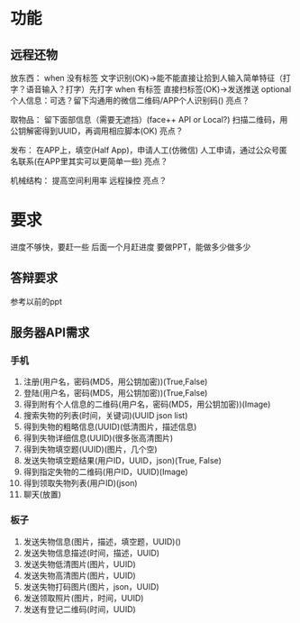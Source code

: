 # 功能
## 远程还物
放东西：
when 没有标签
文字识别(OK)->能不能直接让拾到人输入简单特征（打字？语音输入？打字）先打字
when 有标签
直接扫标签(OK)->发送推送
optional
个人信息：可选？留下沟通用的微信二维码/APP个人识别码()
亮点？

取物品：
留下面部信息（需要无遮挡）(face++ API or Local?)
扫描二维码，用公钥解密得到UUID，再调用相应脚本(OK)
亮点？

发布：
在APP上，填空(Half App)，申请人工(仿微信)
人工申请，通过公众号匿名联系(在APP里其实可以更简单一些)
亮点？

机械结构：
提高空间利用率
远程操控
亮点？
# 要求
进度不够快，要赶一些
后面一个月赶进度
要做PPT，能做多少做多少
## 答辩要求
参考以前的ppt


## 服务器API需求
### 手机
1. 注册(用户名，密码(MD5，用公钥加密))(True,False)
2. 登陆(用户名，密码(MD5，用公钥加密))(True,False)
3. 得到附有个人信息的二维码(用户名，密码(MD5，用公钥加密))(Image)
4. 搜索失物的列表(时间，关键词)(UUID json list)
5. 得到失物的粗略信息(UUID)(低清图片，描述信息)
5. 得到失物详细信息(UUID)(很多张高清图片)
6. 得到失物填空题(UUID)(图片，几个空)
7. 发送失物填空题结果(用户ID，UUID，json)(True, False)
8. 得到指定失物的二维码(用户ID，UUID)(Image)
9. 得到领取失物列表(用户ID)(json)
10. 聊天(放置)
### 板子
1. 发送失物信息(图片，描述，填空题，UUID)()
2. 发送失物信息描述(时间，描述，UUID)
3. 发送失物低清图片(图片，UUID)
4. 发送失物高清图片(图片，UUID)
5. 发送失物打码图片(图片，json，UUID)
6. 发送领取照片(图片，时间，UUID)
7. 发送有登记二维码(时间，UUID)
